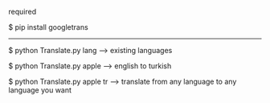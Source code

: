 required

$ pip install googletrans

---

$ python Translate.py lang --> existing languages

$ python Translate.py apple --> english to turkish

$ python Translate.py apple tr --> translate from any language to any language you want




